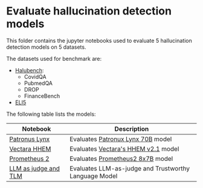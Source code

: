 # Evaluate hallucination detection models

This folder contains the jupyter notebooks used to evaluate 5 hallucination detection models on 5 datasets.

The datasets used for benchmark are:
- [Halubench](https://huggingface.co/datasets/PatronusAI/HaluBench):
    - CovidQA
    - PubmedQA
    - DROP
    - FinanceBench
- [ELI5](https://huggingface.co/datasets/explodinggradients/ELI5)


The following table lists the models:

| Notebook                                                                                | Description                                                                                                                               |
|----------------------------------------------------------------------------------------|-------------------------------------------------------------------------------------------------------------------------------------------|
| [Patronus Lynx](Lynx.ipynb) | Evaluates [Patronux Lynx 70B](https://huggingface.co/PatronusAI/Llama-3-Patronus-Lynx-70B-Instruct) model
| [Vectara HHEM](HHEM.ipynb) | Evaluates [Vectara's HHEM v2.1](https://huggingface.co/vectara/hallucination_evaluation_model) model
| [Prometheus 2](Prometheus.ipynb) | Evaluates [Prometheus2 8x7B](https://huggingface.co/prometheus-eval/prometheus-8x7b-v2.0) model
| [LLM as judge and TLM](LLM_as_judge_and_TLM.ipynb) | Evaluates LLM-as-judge and Trustworthy Language Model |